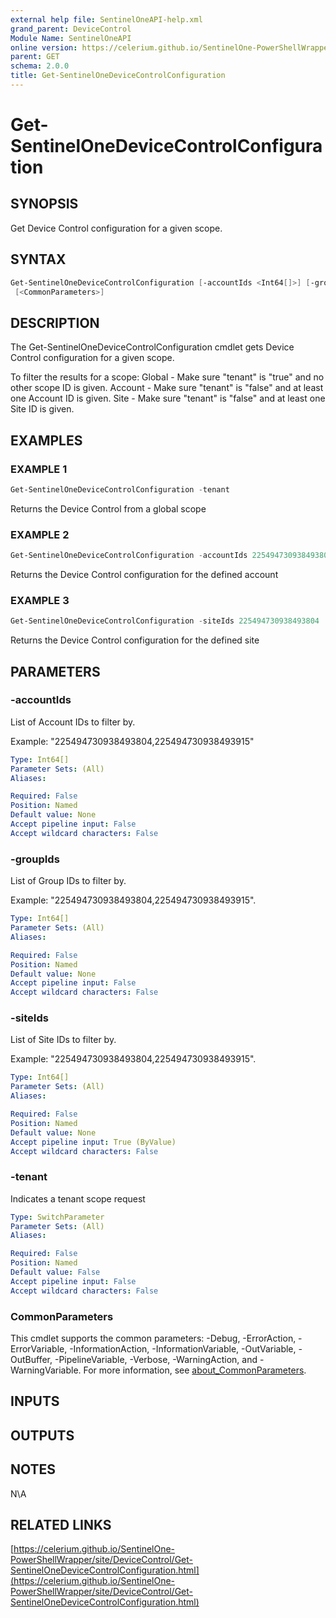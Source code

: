 ```yaml
---
external help file: SentinelOneAPI-help.xml
grand_parent: DeviceControl
Module Name: SentinelOneAPI
online version: https://celerium.github.io/SentinelOne-PowerShellWrapper/site/DeviceControl/Get-SentinelOneDeviceControlConfiguration.html
parent: GET
schema: 2.0.0
title: Get-SentinelOneDeviceControlConfiguration
---
```


# Get-SentinelOneDeviceControlConfiguration

## SYNOPSIS
Get Device Control configuration for a given scope.

## SYNTAX

```powershell
Get-SentinelOneDeviceControlConfiguration [-accountIds <Int64[]>] [-groupIds <Int64[]>] [-siteIds <Int64[]>] [-tenant]
 [<CommonParameters>]
```

## DESCRIPTION
The Get-SentinelOneDeviceControlConfiguration cmdlet gets Device Control configuration for a given scope.

To filter the results for a scope:
    Global  - Make sure "tenant" is "true" and no other scope ID is given.
    Account - Make sure "tenant" is "false" and at least one Account ID is given.
    Site    - Make sure "tenant" is "false" and at least one Site ID is given.

## EXAMPLES

### EXAMPLE 1
```powershell
Get-SentinelOneDeviceControlConfiguration -tenant
```

Returns the Device Control from a global scope

### EXAMPLE 2
```powershell
Get-SentinelOneDeviceControlConfiguration -accountIds 225494730938493804
```

Returns the Device Control configuration for the defined account

### EXAMPLE 3
```powershell
Get-SentinelOneDeviceControlConfiguration -siteIds 225494730938493804
```

Returns the Device Control configuration for the defined site

## PARAMETERS

### -accountIds
List of Account IDs to filter by.

Example: "225494730938493804,225494730938493915"

```yaml
Type: Int64[]
Parameter Sets: (All)
Aliases:

Required: False
Position: Named
Default value: None
Accept pipeline input: False
Accept wildcard characters: False
```

### -groupIds
List of Group IDs to filter by.

Example: "225494730938493804,225494730938493915".

```yaml
Type: Int64[]
Parameter Sets: (All)
Aliases:

Required: False
Position: Named
Default value: None
Accept pipeline input: False
Accept wildcard characters: False
```

### -siteIds
List of Site IDs to filter by.

Example: "225494730938493804,225494730938493915".

```yaml
Type: Int64[]
Parameter Sets: (All)
Aliases:

Required: False
Position: Named
Default value: None
Accept pipeline input: True (ByValue)
Accept wildcard characters: False
```

### -tenant
Indicates a tenant scope request

```yaml
Type: SwitchParameter
Parameter Sets: (All)
Aliases:

Required: False
Position: Named
Default value: False
Accept pipeline input: False
Accept wildcard characters: False
```

### CommonParameters
This cmdlet supports the common parameters: -Debug, -ErrorAction, -ErrorVariable, -InformationAction, -InformationVariable, -OutVariable, -OutBuffer, -PipelineVariable, -Verbose, -WarningAction, and -WarningVariable. For more information, see [about_CommonParameters](http://go.microsoft.com/fwlink/?LinkID=113216).

## INPUTS

## OUTPUTS

## NOTES
N\A

## RELATED LINKS

[https://celerium.github.io/SentinelOne-PowerShellWrapper/site/DeviceControl/Get-SentinelOneDeviceControlConfiguration.html](https://celerium.github.io/SentinelOne-PowerShellWrapper/site/DeviceControl/Get-SentinelOneDeviceControlConfiguration.html)

